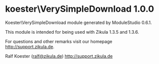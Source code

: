 koester\VerySimpleDownload 1.0.0
===========================

Koester\VerySimpleDownload module generated by ModuleStudio 0.6.1.

This module is intended for being used with Zikula 1.3.5 and 1.3.6.

For questions and other remarks visit our homepage http://support.zikula.de.

Ralf Koester (ralf@zikula.de)
http://support.zikula.de
